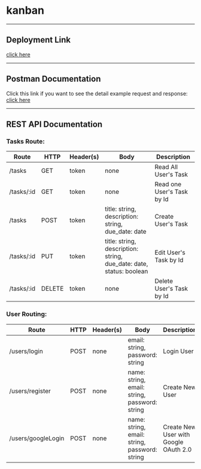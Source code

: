 # kanban
_______________________

## Deployment Link
[click here](https://k4nban.firebaseapp.com)
_______________________

## Postman Documentation
Click this link if you want to see the detail example request and response:
[click here](https://documenter.getpostman.com/view/10570997/SzS2vncz)
_______________________

## REST API Documentation

### Tasks Route:

Route | HTTP | Header(s) | Body | Description
--- | --- | --- | --- | ---
/tasks | GET | token | none | Read All User's Task
/tasks/:id | GET | token | none | Read one User's Task by Id
/tasks | POST | token | title: string, description: string, due_date: date | Create User's Task
/tasks/:id | PUT | token | title: string, description: string, due_date: date, status: boolean | Edit User's Task by Id
/tasks/:id | DELETE | token | none | Delete User's Task by Id

### User Routing:

Route | HTTP | Header(s) | Body | Description
--- | --- | --- | --- | ---
/users/login | POST | none | email: string, password: string | Login User
/users/register | POST | none | name: string, email: string, password: string | Create New User
/users/googleLogin | POST | none | name: string, email: string, password: string | Create New User with Google OAuth 2.0
